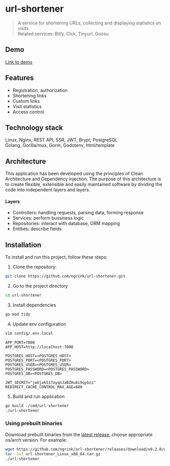 # url-shortener

> A service for shortening URLs, collecting and displaying statistics on visits  
> Related services: Bitly, Clck, Tinyurl, Goosu
## Demo
[Link to demo](https://url-shortener.ngrink.ru)

## Features
- Registration, authorization
- Shortening links
- Custom links
- Visit statistics
- Access control

## Technology stack
Linux, Nginx, REST API, SSR, JWT, Brypt, PostgreSQL  
Golang, Gorilla/mux, Gorm, Godotenv, html/template

## Architecture
This application has been developed using the principles of Clean Architecture and Dependency injection. The purpose of this architecture is to create flexible, extensible and easily maintained software by dividing the code into independent layers and layers.

#### Layers
- Controllers: handling requests, parsing data, forming response
- Services: perform bussiness logic
- Repositories: interact with database, ORM mapping
- Entities: describe fields

## Installation
To install and run this project, follow these steps:

1. Clone the repository:
```bash
git clone https://github.com/ngrink/url-shortener.git
```

2. Go to the project directory
```bash
cd url-shortener
```

3. Install dependencies
```bash
go mod tidy
```
4. Update env configuration
```bash
vim config/.env.local
```

```env
APP_PORT=7000
APP_HOST=http://localhost:7000

POSTGRES_HOST=<POSTGRES_HOST>
POSTGRES_PORT=<POSTGRES_PORT>
POSTGRES_USER=<POSTGRES_USER>
POSTGRES_PASSWORD=<POSTGRES_PASSWORD>
POSTGRES_DB=<POSTGRES_DB>

JWT_SECRET="jwUjak517ayqnJaBZHu8i9qybzz"
REDIRECT_CACHE_CONTROL_MAX_AGE=600
```

5. Build and run application
```bash
go build ./cmd/url-shortener
./url-shortener
```

### Using prebuilt binaries
Download prebuilt binaries from the [latest release](https://github.com/ngrink/url-shortener/releases/latest), choose appropriate os/arch version. For example:
```bash
wget https://github.com/ngrink/url-shortener/releases/download/v0.2.0/url-shortener_Linux_x86_64.tar.gz
tar -zxf url-shortener_Linux_x86_64.tar.gz
./url-shortener
```